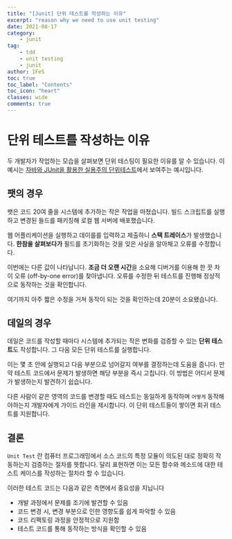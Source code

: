```yaml
---
title: "[Junit] 단위 테스트를 작성하는 이유"
excerpt: "reason why we need to use unit testing"
date: 2021-08-17
category:
    - junit
tag:
    - tdd
    - unit testing
    - junit
author: 1FeS
toc: true
toc_label: "Contents"
toc_icon: "heart"
classes: wide
comments: true
---
```


# 단위 테스트를 작성하는 이유

두 개발자가 작업하는 모습을 살펴보면 단위 테스팅이 필요한 이유를 알 수 있습니다. 이 예시는 [자바와 JUnit을 활용한 실용주의 단위테스트](http://www.yes24.com/Product/Goods/75189146)에서 보여주는 예시입니다.

## 팻의 경우

팻은 코드 20여 줄을 시스템에 추가하는 작은 작업을 마쳤습니다. 빌드 스크립트를 실행하고 변경된 들드를 패키징해 로컬 웹 서버에 배포했습니다.

웹 어플리케이션을 실행하고 데이를를 입력하고 제출하니 **스택 트레이스**가 발생했습니다. **한참을 살펴보다가** 필드를 초기화하는 것을 잊은 사실을 알아채고 오류를 수정합니다.

이번에는 다른 값이 나타납니다. **조금 더 오랜 시간**을 소요해 디버거를 이용해 한 끗 차이 오류 (off-by-one error)를 찾아냅니다. 오류를 수정한 뒤 테스트를 진행해 정상적으로 동작하는 것을 확인합니다.

여기까지 아주 짧은 수정을 거쳐 동작이 되는 것을 확인하는데 20분이 소요됐습니다.

## 데일의 경우

데일은 코드를 작성할 때마다 시스템에 추가되는 작은 변화를 검증할 수 있는 **단위 테스트**도 작성합니다. 그 다음 모든 단위 테스트를 실행합니다.

이는 몇 초 안에 실행되고 다음 부분으로 넘어갈지 여부를 결정하는데 도움을 줍니다. 만약 테스트 코드에서 문제가 발생하면 해당 부분을 즉시 고칩니다. 이 방법은 어디서 문제가 발생하는지 발견하기 쉽습니다.

다른 사람이 같은 영역의 코드를 변경할 때도 테스트는 동일하게 동작하며 `어떻게` 동작해야하는지 개발자에게 가이드 라인을 제시합니다. 이 단위 테스트들이 쌓이면 회귀 테스트를 지원합니다.

## 결론

`Unit Test` 란 컴퓨터 프로그래밍에서 소스 코드의 특정 모듈이 의도된 대로 정확히 작동하는지 검증하는 절차를 뜻합니다. 달리 표현하면 이는 모든 함수와 메소드에 대한 테스트 케이스를 작성하는 절차라 할 수 있습니다.

이러한 테스트 코드는 다음과 같은 측면에서 중요성을 지닙니다

- 개발 과정에서 문제를 조기에 발견할 수 있음
- 코드 변경 시, 변경 부분으로 인한 영향도를 쉽게 파악할 수 있음
- 코드 리팩토링 과정을 안정적으로 지원함
- 테스트 코드를 통해 동작하는 방식을 확인할 수 있음